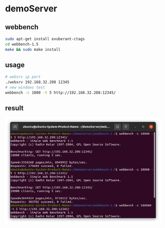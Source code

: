 # demoServer

## webbench
```bash
sudo apt-get install exuberant-ctags
cd webbench-1.5
make && sudo make install
```

## usage
```bash
# websrv ip port
./websrv 192.168.32.208 12345
# new windows test
webbench -c 1000 -t 5 http://192.168.32.208:12345/
```

## result
![test result](./resources/images/result.png)
